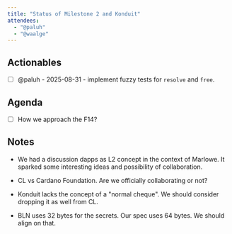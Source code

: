 ```yaml
---
title: "Status of Milestone 2 and Konduit"
attendees:
  - "@paluh"
  - "@waalge"
---
```


## Actionables

- [ ] @paluh - 2025-08-31 - implement fuzzy tests for `resolve` and `free`.

## Agenda

- [ ] How we approach the F14?

## Notes

- We had a discussion dapps as L2 concept in the context of Marlowe. It sparked some interesting ideas and possibility of collaboration.

- CL vs Cardano Foundation. Are we officially collaborating or not?

- Konduit lacks the concept of a "normal cheque". We should consider dropping it as well from CL.

- BLN uses 32 bytes for the secrets. Our spec uses 64 bytes. We should align on that.

